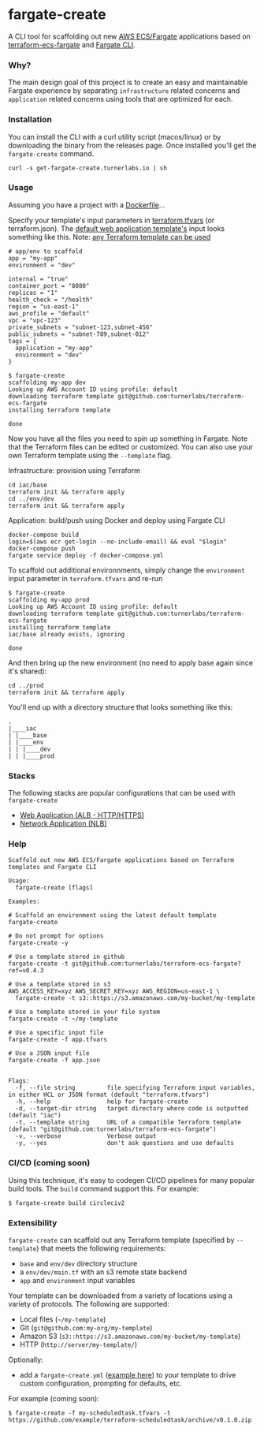 fargate-create
==============

A CLI tool for scaffolding out new [AWS ECS/Fargate](https://aws.amazon.com/fargate/) applications based on [terraform-ecs-fargate](https://github.com/turnerlabs/terraform-ecs-fargate) and [Fargate CLI](https://github.com/turnerlabs/fargate).


### Why?

The main design goal of this project is to create an easy and maintainable Fargate experience by separating `infrastructure` related concerns and `application` related concerns using tools that are optimized for each.

### Installation

You can install the CLI with a curl utility script (macos/linux) or by downloading the binary from the releases page. Once installed you'll get the `fargate-create` command.

```
curl -s get-fargate-create.turnerlabs.io | sh
````

### Usage

Assuming you have a project with a [Dockerfile]()...

Specify your template's input parameters in [terraform.tfvars](https://www.terraform.io/docs/configuration/variables.html) (or terraform.json).  The [default web application template's](https://github.com/turnerlabs/terraform-ecs-fargate) input looks something like this. Note: [any Terraform template can be used](#extensibility)

```hcl
# app/env to scaffold
app = "my-app"
environment = "dev"

internal = "true"
container_port = "8080"
replicas = "1"
health_check = "/health"
region = "us-east-1"
aws_profile = "default"
vpc = "vpc-123"
private_subnets = "subnet-123,subnet-456"
public_subnets = "subnet-789,subnet-012"
tags = {
  application = "my-app"
  environment = "dev"
}
```

```shell
$ fargate-create
scaffolding my-app dev
Looking up AWS Account ID using profile: default
downloading terraform template git@github.com:turnerlabs/terraform-ecs-fargate
installing terraform template

done
```

Now you have all the files you need to spin up something in Fargate. Note that the Terraform files can be edited or customized. You can also use your own Terraform template using the `--template` flag.

Infrastructure:  provision using Terraform
```shell
cd iac/base
terraform init && terraform apply
cd ../env/dev
terraform init && terraform apply
```

Application:  build/push using Docker and deploy using Fargate CLI
```shell
docker-compose build
login=$(aws ecr get-login --no-include-email) && eval "$login"
docker-compose push
fargate service deploy -f docker-compose.yml
```

To scaffold out additional environnments, simply change the `environment` input parameter in `terraform.tfvars` and re-run
```shell
$ fargate-create
scaffolding my-app prod
Looking up AWS Account ID using profile: default
downloading terraform template git@github.com:turnerlabs/terraform-ecs-fargate
installing terraform template
iac/base already exists, ignoring

done
```

And then bring up the new environment (no need to apply base again since it's shared):
```shell
cd ../prod
terraform init && terraform apply
```

You'll end up with a directory structure that looks something like this:
```
.
|____iac
| |____base
| |____env
| | |____dev
| | |____prod
```

### Stacks

The following stacks are popular configurations that can be used with `fargate-create`

- [Web Application (ALB - HTTP/HTTPS)](https://github.com/turnerlabs/terraform-ecs-fargate#fargate-create)
- [Network Application (NLB)](https://github.com/turnerlabs/terraform-ecs-fargate-nlb#fargate-create)
 

### Help

```
Scaffold out new AWS ECS/Fargate applications based on Terraform templates and Fargate CLI

Usage:
  fargate-create [flags]

Examples:

# Scaffold an environment using the latest default template
fargate-create

# Do not prompt for options
fargate-create -y

# Use a template stored in github
fargate-create -t git@github.com:turnerlabs/terraform-ecs-fargate?ref=v0.4.3

# Use a template stored in s3
AWS_ACCESS_KEY=xyz AWS_SECRET_KEY=xyz AWS_REGION=us-east-1 \
  fargate-create -t s3::https://s3.amazonaws.com/my-bucket/my-template
	
# Use a template stored in your file system
fargate-create -t ~/my-template

# Use a specific input file
fargate-create -f app.tfvars

# Use a JSON input file
fargate-create -f app.json


Flags:
  -f, --file string         file specifying Terraform input variables, in either HCL or JSON format (default "terraform.tfvars")
  -h, --help                help for fargate-create
  -d, --target-dir string   target directory where code is outputted (default "iac")
  -t, --template string     URL of a compatible Terraform template (default "git@github.com:turnerlabs/terraform-ecs-fargate")
  -v, --verbose             Verbose output
  -y, --yes                 don't ask questions and use defaults
```


### CI/CD (coming soon)

Using this technique, it's easy to codegen CI/CD pipelines for many popular build tools.  The `build` command support this. For example:

```shell
$ fargate-create build circleciv2
```

### Extensibility

`fargate-create` can scaffold out any Terraform template (specified by `--template`) that meets the following requirements:

- `base` and `env/dev` directory structure 
- a `env/dev/main.tf` with an s3 remote state backend
- `app` and `environment` input variables

Your template can be downloaded from a variety of locations using a variety of protocols.  The following are supported:

- Local files (`~/my-template`)
- Git (`git@github.com:my-org/my-template`)
- Amazon S3 (`s3::https://s3.amazonaws.com/my-bucket/my-template`)
- HTTP (`http://server/my-template/`)

Optionally:

- add a `fargate-create.yml` ([example here](examples/fargate-create.yml)) to your template to drive custom configuration, prompting for defaults, etc. 

For example (coming soon):
```shell
$ fargate-create -f my-scheduledtask.tfvars -t https://github.com/example/terraform-scheduledtask/archive/v0.1.0.zip
```
